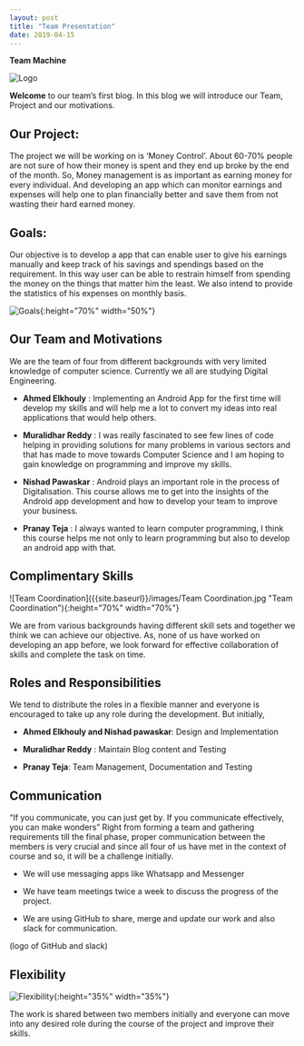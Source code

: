 ```yaml
---
layout: post
title: "Team Presentation"
date: 2019-04-15
---
```


**Team Machine**

![Logo]({{site.baseurl}}/images/Logo.jpg "Team Logo")


**Welcome** to our team’s first blog. In this blog we will introduce our Team, Project and our motivations.


## Our Project:

The project we will be working on is ‘Money Control’. About 60-70% people are not sure of how their money is spent and they end up broke by the end of the month. So, Money management is as important as earning money for every individual. And developing an app which can monitor earnings and expenses will help one to plan financially better and save them from not wasting their hard earned money.

## Goals:

Our objective is to develop a app that can enable user to give his earnings manually and keep track of his savings and spendings based on the requirement. In this way user can be able to restrain himself from spending the money on the things that matter him the least. We also intend to provide the statistics of his expenses on monthly basis.

![Goals]({{site.baseurl}}/images/Goals.jpg "Goals"){:height="70%" width="50%"}

## Our Team and Motivations

We are the team of four from different backgrounds with very limited knowledge of computer science. Currently we all are studying Digital Engineering.

* **Ahmed Elkhouly** : Implementing an Android App for the first time will develop my skills and will help me a lot to convert my ideas into real applications that would help others.

* **Muralidhar Reddy** : I was really fascinated to see few lines of code helping in providing solutions for many problems in various sectors and that has made to move towards Computer Science and I am hoping to gain knowledge on programming and improve my skills.

* **Nishad Pawaskar** : Android plays an important role in the process of Digitalisation. This course allows me to get into the insights of the Android app development and how to develop your team to improve your business.

* **Pranay Teja** : I always wanted to learn computer programming, I think this course helps me not only to learn programming but also to develop an android app with that.

## Complimentary Skills

![Team Coordination]({{site.baseurl}}/images/Team Coordination.jpg "Team Coordination"){:height="70%" width="70%"}

We are from various backgrounds having different skill sets and together we think we can achieve our objective. As, none of us have worked on developing an app before, we 	look forward for effective collaboration of skills and complete the task on time.

## Roles and Responsibilities

We tend to distribute the roles in a flexible manner and everyone is encouraged to take up any role during the development. But initially,

* **Ahmed Elkhouly and Nishad pawaskar**:  Design and Implementation 

* **Muralidhar Reddy** : Maintain Blog content and Testing

* **Pranay Teja**: Team Management, Documentation and Testing

## Communication

“If you communicate, you can just get by. If you communicate effectively, you can make wonders”
Right from forming a team and gathering requirements till the final phase, proper communication between the members is very crucial and since all four of us have met in the context of course and so, it will be a challenge initially. 

* We will use messaging apps like Whatsapp and Messenger

* We have team meetings twice a week to discuss the progress of the project.

* We are using GitHub to share, merge and update our work and also slack for communication. 

(logo of GitHub and slack)
## Flexibility

![Flexibility]({{site.baseurl}}/images/Flexibility.jpg "Flexibility"){:height="35%" width="35%"}

The work is shared between two members initially and everyone can move into any desired role during the course of the project and improve their skills.  


